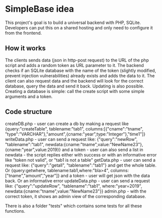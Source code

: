 # SimpleBase idea
This project's goal is to build a universal backend with PHP, SQLite.
Developers can put this on a shared hosting and only need to configure it from the frontend.

## How it works
The clients sends data (json in http-post request) to the URL of the php script and adds a random token as URL parameter to it.
The backend checks if an SQLite database with the name of the token (slightly modified, prevent injection vulnerabilities) already exists and adds the data to it.
The client can also request data and the backend will look for the correct database, query the data and send it back. Updating is also possible.
Creating a database is simple: call the create script with some simple arguments and a token.

## Code structure

createDB.php
    - user can create a db by making a request like {query:"createTable", tablename:"tab1", columns:[{"cname":"tname", "type":"VARCHAR"},"amount",{cname:"year",type:"Integer"},"time1"]}
writeData.php
    - user can send a request like: {"query":"newRow", "tablename":"tab1", newdata:{cname:"tname",value:"NewName23"},{cname:"year",value:2019}} and a token
    - user can also send a list in newdata
    - the script replies either with success or with an informative error like "token not valid", or "tab1 is not a table"
getData.php
    - user can send a request like: {"query":"getall", "tablename":"tab1"} and get the whole table. Or {query:getwhere, tablename:tab1,where:"bla>4", columns:["tname","amount","year"]} and a token
    - user will get json with the data back. Or an informative error
updateData.php
    - user can send a request like: {"query":"updateRow", "tablename":"tab1", where:"year=2019", newdata:{cname:"tname",value:"NewName23"}}
admin.php
    - with the correct token, it shows an admin view of the corresponding database.

There is also a folder "tests" which contains some tests for all these functions.